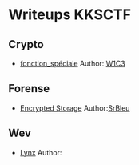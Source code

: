 
# Writeups KKSCTF

## Crypto

- [fonction_spéciale]() Author: [W1C3](https://twitter.com/Josewice7)

## Forense

- [Encrypted Storage](https://github.com/srbleu/Writeups-en-MarkDown/blob/master/CTFTasks/2k20/kks/Forensic.md) Author:[SrBleu](https://twitter.com/srbleu)

## Wev

- [Lynx]() Author:[]()
